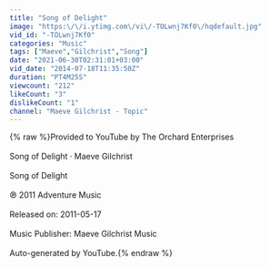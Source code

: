 ```yaml
---
title: "Song of Delight"
image: "https:\/\/i.ytimg.com\/vi\/-TOLwnj7Kf0\/hqdefault.jpg"
vid_id: "-TOLwnj7Kf0"
categories: "Music"
tags: ["Maeve","Gilchrist","Song"]
date: "2021-06-30T02:31:01+03:00"
vid_date: "2014-07-18T11:35:50Z"
duration: "PT4M25S"
viewcount: "212"
likeCount: "3"
dislikeCount: "1"
channel: "Maeve Gilchrist - Topic"
---
```

{% raw %}Provided to YouTube by The Orchard Enterprises<br /><br />Song of Delight · Maeve Gilchrist<br /><br />Song of Delight<br /><br />℗ 2011 Adventure Music<br /><br />Released on: 2011-05-17<br /><br />Music Publisher: Maeve Gilchrist Music<br /><br />Auto-generated by YouTube.{% endraw %}
